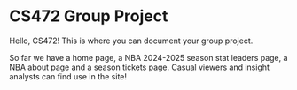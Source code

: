 # CS472 Group Project

Hello, CS472! This is where you can document your group project.

So far we have a home page, a NBA 2024-2025 season stat leaders page, a NBA about page and a season tickets page. Casual viewers and insight analysts can find use in the site!  
